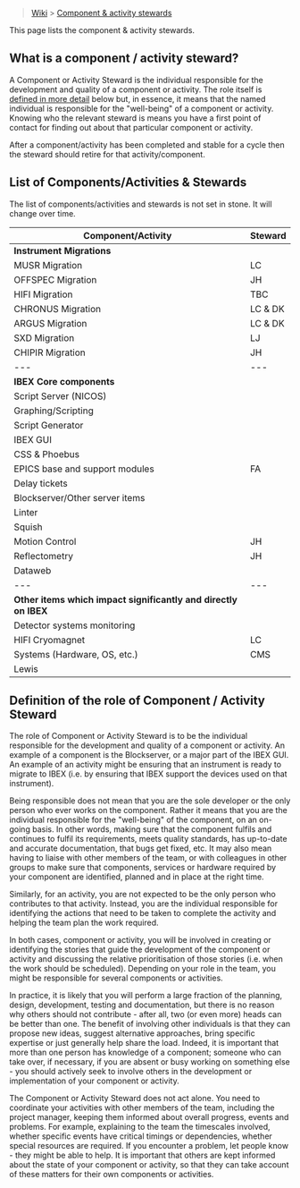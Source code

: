 > [Wiki](Home) > [Component & activity stewards](Component-&-Activity-Stewards)

This page lists the component & activity stewards.

## What is a component / activity steward?
A Component or Activity Steward is the individual responsible for the development and quality of a component or activity.  The role itself is [defined in more detail](#definition_steward) below but, in essence, it means that the named individual is responsible for the "well-being" of a component or activity.  Knowing who the relevant steward is means you have a first point of contact for finding out about that particular component or activity.

After a component/activity has been completed and stable for a cycle then the steward should retire for that activity/component. 

## List of Components/Activities & Stewards
The list of components/activities and stewards is not set in stone.  It will change over time.

Component/Activity | Steward |
--- | --- |
**Instrument Migrations** | |
MUSR Migration | LC |
OFFSPEC Migration | JH |
HIFI Migration | TBC |
CHRONUS Migration | LC & DK |
ARGUS Migration | LC & DK |
SXD Migration | LJ |
CHIPIR Migration | JH |
--- | --- |
**IBEX Core components** |  |
Script Server (NICOS) | |
Graphing/Scripting |  |
Script Generator |  |
IBEX GUI |  |
CSS & Phoebus | |
EPICS base and support modules | FA |
Delay tickets | |
Blockserver/Other server items |  |
Linter |  |
Squish |  |
Motion Control | JH |
Reflectometry | JH |
Dataweb |  |
--- | --- |
**Other items which impact significantly and directly on IBEX** |  |
Detector systems monitoring |  |
HIFI Cryomagnet | LC |
Systems (Hardware, OS, etc.) | CMS |
Lewis |  |

<a name="definition_steward"></a>
## Definition of the role of Component / Activity Steward
The role of Component or Activity Steward is to be the individual responsible for the development and quality of a component or activity.  An example of a component is the Blockserver, or a major part of the IBEX GUI.  An example of an activity might be ensuring that an instrument is ready to migrate to IBEX (i.e. by ensuring that IBEX support the devices used on that instrument).

Being responsible does not mean that you are the sole developer or the only person who ever works on the component.  Rather it means that you are the individual responsible for the "well-being" of the component, on an on-going basis.  In other words, making sure that the component fulfils and continues to fulfil its requirements, meets quality standards, has up-to-date and accurate documentation, that bugs get fixed, etc.  It may also mean having to liaise with other members of the team, or with colleagues in other groups to make sure that components, services or hardware required by your component are identified, planned and in place at the right time.

Similarly, for an activity, you are not expected to be the only person who contributes to that activity.  Instead, you are the individual responsible for identifying the actions that need to be taken to complete the activity and helping the team plan the work required.

In both cases, component or activity, you will be involved in creating or identifying the stories that guide the development of the component or activity and discussing the relative prioritisation of those stories (i.e. when the work should be scheduled).  Depending on your role in the team, you might be responsible for several components or activities.

In practice, it is likely that you will perform a large fraction of the planning, design, development, testing and documentation, but there is no reason why others should not contribute - after all, two (or even more) heads can be better than one.  The benefit of involving other individuals is that they can propose new ideas, suggest alternative approaches, bring specific expertise or just generally help share the load.  Indeed, it is important that more than one person has knowledge of a component; someone who can take over, if necessary, if you are absent or busy working on something else - you should actively seek to involve others in the development or implementation of your component or activity.

The Component or Activity Steward does not act alone.  You need to coordinate your activities with other members of the team, including the project manager, keeping them informed about overall progress, events and problems.  For example, explaining to the team the timescales involved, whether specific events have critical timings or dependencies, whether special resources are required.  If you encounter a problem, let people know - they might be able to help.  It is important that others are kept informed about the state of your component or activity, so that they can take account of these matters for their own components or activities.
